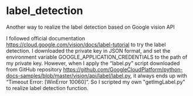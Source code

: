 # label_detection
Another way to realize the label detection based on Google vision API

I followed official documentation https://cloud.google.com/vision/docs/label-tutorial to try the label detection. I downloaded the private key in JSON format, and set the environment variable GOOGLE_APPLICATION_CREDENTIALS to the path of my private key. However, when I apply the “label.py” script downloaded from GitHub repository https://github.com/GoogleCloudPlatform/python-docs-samples/blob/master/vision/api/label/label.py, it always ends up with “Timeout Error: [WinError 10060]”. So I scripted my own "getImgLabel.py" to realize label detection function.
